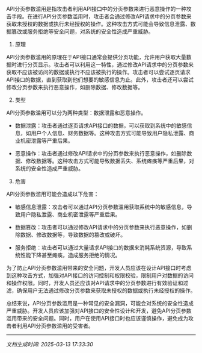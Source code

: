 API分页参数滥用是指攻击者利用API接口中的分页参数来进行恶意操作的一种攻击手段。在进行API分页参数滥用时，攻击者会通过修改API请求中的分页参数来获取未授权的数据或执行未经授权的操作。这种攻击方式可能会导致信息泄露、数据篡改或服务拒绝等安全问题，对系统的安全性造成严重威胁。

1. 原理

API分页参数滥用的原理在于API接口通常会提供分页功能，允许用户获取大量数据时进行分页显示。攻击者可以利用这一特性，通过修改API请求中的分页参数来获取不应该被访问的数据或执行不应该被执行的操作。攻击者可以尝试逐页请求API接口的数据，直到获取到他们想要的敏感信息为止。此外，攻击者还可以尝试修改分页参数来执行恶意操作，如删除数据、修改数据等。

2. 类型

API分页参数滥用可以分为两种类型：数据泄露和恶意操作。

- 数据泄露：攻击者通过逐页请求API接口的数据，可以获取到系统中的敏感信息，如用户个人信息、财务数据等。这种攻击方式可能导致用户隐私泄露、商业机密泄露等严重后果。

- 恶意操作：攻击者通过修改API请求中的分页参数来执行恶意操作，如删除数据、修改数据等。这种攻击方式可能导致数据丢失、系统瘫痪等严重后果，对系统的安全性造成严重威胁。

3. 危害

API分页参数滥用可能会造成以下危害：

- 敏感信息泄露：攻击者可以通过API分页参数滥用获取系统中的敏感信息，导致用户隐私泄露、商业机密泄露等严重后果。

- 数据篡改：攻击者可以通过修改API请求中的分页参数来执行恶意操作，如删除数据、修改数据等，导致数据的篡改或破坏。

- 服务拒绝：攻击者可以通过大量请求API接口的数据来消耗系统资源，导致系统性能下降甚至瘫痪，造成服务拒绝的情况。

为了防止API分页参数滥用带来的安全问题，开发人员应该在设计API接口时考虑到这种攻击方式，加强对API接口的访问控制和权限校验，限制用户对数据的访问和操作权限。同时，开发人员还应该对API请求中的分页参数进行有效验证和过滤，确保用户无法通过修改分页参数来获取未授权的数据或执行未经授权的操作。

总结来说，API分页参数滥用是一种常见的安全漏洞，可能会对系统的安全性造成严重威胁。开发人员应该加强对API接口的安全性设计和开发，避免API分页参数滥用带来的安全问题。同时，用户在使用API接口时也应该谨慎操作，避免成为攻击者利用API分页参数滥用的受害者。

---

*文档生成时间: 2025-03-13 17:33:30*
